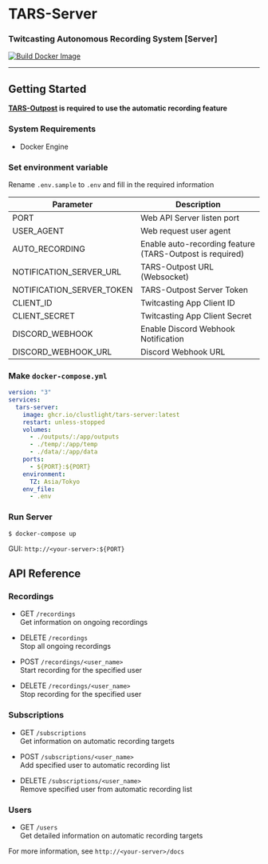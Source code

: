 # TARS-Server
### Twitcasting Autonomous Recording System [Server]
[![Build Docker Image](https://github.com/clustlight/TARS-Server/actions/workflows/build.yml/badge.svg)](https://github.com/clustlight/TARS-Server/actions/workflows/build.yml)
___

## Getting Started
__[TARS-Outpost](https://github.com/clustlight/TARS-Outpost) is required to use the automatic recording feature__
### System Requirements
- Docker Engine

### Set environment variable
Rename `.env.sample` to `.env` and fill in the required information

| Parameter                 | Description                                              |
|---------------------------|----------------------------------------------------------|
| PORT                      | Web API Server listen port                               |
| USER_AGENT                | Web request user agent                                   |
| AUTO_RECORDING            | Enable auto-recording feature (TARS-Outpost is required) |
| NOTIFICATION_SERVER_URL   | TARS-Outpost URL   (Websocket)                           |
| NOTIFICATION_SERVER_TOKEN | TARS-Outpost Server Token                                |
| CLIENT_ID                 | Twitcasting App Client ID                                |
| CLIENT_SECRET             | Twitcasting App Client Secret                            |
| DISCORD_WEBHOOK           | Enable Discord Webhook Notification                      |
| DISCORD_WEBHOOK_URL       | Discord Webhook URL                                      |

### Make `docker-compose.yml`
```yaml
version: "3"
services:
  tars-server:
    image: ghcr.io/clustlight/tars-server:latest
    restart: unless-stopped
    volumes:
      - ./outputs/:/app/outputs
      - ./temp/:/app/temp
      - ./data/:/app/data
    ports:
      - ${PORT}:${PORT}
    environment:
      TZ: Asia/Tokyo
    env_file:
      - .env
```

### Run Server
```shell
$ docker-compose up
```

GUI: `http://<your-server>:${PORT}`

## API Reference
### Recordings
- GET `/recordings`  
Get information on ongoing recordings


- DELETE `/recordings`  
Stop all ongoing recordings


- POST `/recordings/<user_name>`  
Start recording for the specified user


- DELETE `/recordings/<user_name>`  
Stop recording for the specified user


### Subscriptions
- GET `/subscriptions`  
Get information on automatic recording targets


- POST `/subscriptions/<user_name>`  
Add specified user to automatic recording list


- DELETE `/subscriptions/<user_name>`  
Remove specified user from automatic recording list

### Users
- GET `/users`  
Get detailed information on automatic recording targets



For more information, see `http://<your-server>/docs`

